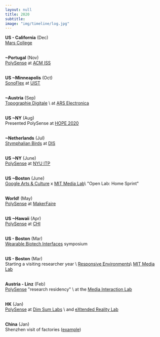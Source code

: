 ```yaml
---
layout: null
title: 2020
subtitle:
image: "img/timeline/log.jpg"
---
```


**US - California** (Dec) <br> [Mars College](https://mars.college)

<br> **~Portugal** (Nov) <br> [PolySense](http://counterchemists.github.io/) at [ACM ISS](http://iss.acm.org/2020/)

<br> **US ~Minneapolis** (Oct) <br> [SonoFlex](https://www.media.mit.edu/publications/sonoflex/) at [UIST](http://uist.acm.org/uist2020/)

<br> **~Austria** (Sep) <br> [Topographie Digitale](http://datapaulette.org/work/topographie-digitale/) \\
at [ARS Electronica](https://ars.electronica.art/keplersgardens/en/topographie-digitale/)

<br> **US ~NY** (Aug) <br> Presented PolySense at [HOPE 2020](https://xiii.hope.net/about.html)

<br> **~Netherlands** (Jul) <br> [Stymphalian Birds](https://audreybriot.fr/stymphalian-birds) at [DIS](https://dis.acm.org/2020)

<br> **US ~NY** (June) <br> [PolySense](http://counterchemists.github.io/) at [NYU ITP](https://itp.nyu.edu/camp2020/session/179)

<br> **US ~Boston** (June) <br> [Google Arts & Culture](https://artsandculture.google.com) x [MIT Media Lab](https://www.media.mit.edu/posts/open-lab-home-sprint/)\\
"Open Lab: Home Sprint"

<br> **World!** (May) <br> [PolySense](http://counterchemists.github.io/) at [MakerFaire](https://makerfaire.com/maker/entry/72292)

<br> **US ~Hawaii** (Apr) <br> [PolySense](http://counterchemists.github.io/) at [CHI](https://chi2020.acm.org/)

<br> **US - Boston** (Mar) <br> [Wearable Biotech  Interfaces](http://wearablebiotech.media.mit.edu/) symposium

<br> **US - Boston** (Mar) <br> Starting a visiting researcher year \\
[Responsive Environments](http://resenv.media.mit.edu/)\\
[MIT Media Lab](http://media.mit.edu/)

<br> **Austria - Linz** (Feb) <br> [PolySense](http://counterchemists.github.io/) "research residency" \\
at the [Media Interaction Lab](http://mi-lab.org/)

<br> **HK** (Jan) <br> [PolySense](http://counterchemists.github.io/) at [Dim Sum Labs](https://www.dimsumlabs.com/2020/01/05/presentation-at-hackjam-21st-jan-the-polysense-project/) \\
and [eXtended Reality Lab](http://xr-lab.org)

<br> **China** (Jan) <br> Shenzhen visit of factories ([example](http://988pcba.com))

